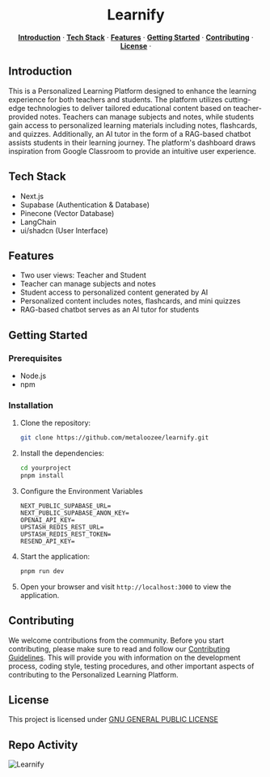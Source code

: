 <h1 align="center">Learnify</h1>
<div align="center">

</div>
<p align="center">
  <a href="#introduction"><strong>Introduction</strong></a> ·
  <a href="#tech-stack"><strong>Tech Stack</strong></a> ·
  <a href="#features"><strong>Features</strong></a> ·
  <a href="#getting-started"><strong>Getting Started</strong></a> ·
  <a href="#contributing"><strong>Contributing</strong></a> ·
  <!-- <a href="#code-of-conduct"><strong>Code Of Conduct</strong></a> · -->
  <a href="#license"><strong>License</strong></a> ·
  <!-- <a href="#acknowledgments"><strong>Acknowledgments</strong></a>  -->
</p>

## Introduction

<p>
This is a Personalized Learning Platform designed to enhance the learning experience for both teachers and students. The platform utilizes cutting-edge technologies to deliver tailored educational content based on teacher-provided notes. Teachers can manage subjects and notes, while students gain access to personalized learning materials including notes, flashcards, and quizzes. Additionally, an AI tutor in the form of a RAG-based chatbot assists students in their learning journey. The platform's dashboard draws inspiration from Google Classroom to provide an intuitive user experience.
</p>

## Tech Stack

-   Next.js
-   Supabase (Authentication & Database)
-   Pinecone (Vector Database)
-   LangChain
-   ui/shadcn (User Interface)

## Features

-   Two user views: Teacher and Student
-   Teacher can manage subjects and notes
-   Student access to personalized content generated by AI
-   Personalized content includes notes, flashcards, and mini quizzes
-   RAG-based chatbot serves as an AI tutor for students

## Getting Started

### Prerequisites

-   Node.js
-   npm

### Installation

1. Clone the repository:
    ```bash
    git clone https://github.com/metaloozee/learnify.git
    ```
2. Install the dependencies:
    ```bash
    cd yourproject
    pnpm install
    ```
3. Configure the Environment Variables
    ```
    NEXT_PUBLIC_SUPABASE_URL=
    NEXT_PUBLIC_SUPABASE_ANON_KEY=
    OPENAI_API_KEY=
    UPSTASH_REDIS_REST_URL=
    UPSTASH_REDIS_REST_TOKEN=
    RESEND_API_KEY=
    ```
4. Start the application:
    ```bash
    pnpm run dev
    ```
5. Open your browser and visit `http://localhost:3000` to view the application.

## Contributing

We welcome contributions from the community. Before you start contributing, please make sure to read and follow our [Contributing Guidelines](CONTRIBUTING.md). This will provide you with information on the development process, coding style, testing procedures, and other important aspects of contributing to the Personalized Learning Platform.

<!-- ## Code of Conduct

Please adhere to our [Code of Conduct](CODE_OF_CONDUCT.md) when interacting with the project. -->

## License

This project is licensed under [GNU GENERAL PUBLIC LICENSE](LICENSE.md)

<!-- ## Acknowledgments

-   Mention individuals or organizations you'd like to acknowledge here. -->

## Repo Activity

![Learnify](https://repobeats.axiom.co/api/embed/d72605b227a18a32168cd137d63aba7eafb647c9.svg "Repobeats analytics image")
